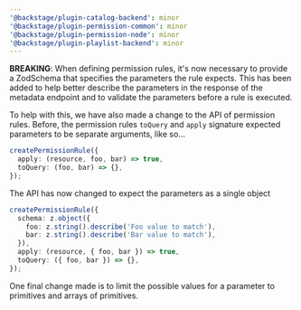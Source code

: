 ```yaml
---
'@backstage/plugin-catalog-backend': minor
'@backstage/plugin-permission-common': minor
'@backstage/plugin-permission-node': minor
'@backstage/plugin-playlist-backend': minor
---
```


**BREAKING**: When defining permission rules, it's now necessary to provide a ZodSchema that specifies the parameters the rule expects. This has been added to help better describe the parameters in the response of the metadata endpoint and to validate the parameters before a rule is executed.

To help with this, we have also made a change to the API of permission rules. Before, the permission rules `toQuery` and `apply` signature expected parameters to be separate arguments, like so...

```ts
createPermissionRule({
  apply: (resource, foo, bar) => true,
  toQuery: (foo, bar) => {},
});
```

The API has now changed to expect the parameters as a single object

```ts
createPermissionRule({
  schema: z.object({
    foo: z.string().describe('Foo value to match'),
    bar: z.string().describe('Bar value to match'),
  }),
  apply: (resource, { foo, bar }) => true,
  toQuery: ({ foo, bar }) => {},
});
```

One final change made is to limit the possible values for a parameter to primitives and arrays of primitives.
